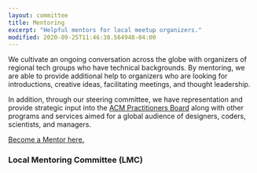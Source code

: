 ```yaml
---
layout: committee
title: Mentoring
excerpt: "Helpful mentors for local meetup organizers."
modified: 2020-09-25T11:46:38.564948-04:00
---
```


We cultivate an ongoing conversation across the globe with organizers of regional tech groups who have technical backgrounds. By mentoring, we are able to provide additional help to organizers who are looking for introductions, creative ideas, facilitating meetings, and thought leadership.

In addition, through our steering committee, we have representation and provide strategic input into the [ACM Practitioners Board](https://www.acm.org/about-acm/boards-and-committees) along with other programs and services aimed for a global audience of designers, coders, scientists, and managers.

[Become a Mentor here.](https://eepurl.com/3xhIX)

### Local Mentoring Committee (LMC)
